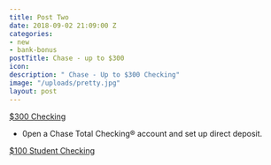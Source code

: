 ```yaml
---
title: Post Two
date: 2018-09-02 21:09:00 Z
categories:
- new
- bank-bonus
postTitle: Chase - up to $300
icon: 
description: " Chase - Up to $300 Checking"
image: "/uploads/pretty.jpg"
layout: post
---
```


[$300 Checking](https://accounts.chase.com/consumer/banking/extemail?code=GG2669996FX3D9Y1&jp_cmp=rb/59666/ema/LC-NM096/Body_Image_1)
* 0pen a Chase Total Checking® account and set up direct deposit.

[$100 Student Checking](https://www.chase.com/personal/checking/student-checking)